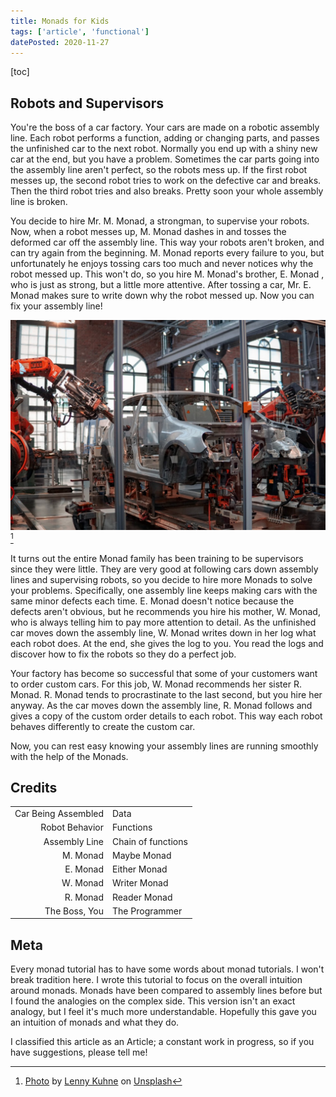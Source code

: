 ```yaml
---
title: Monads for Kids
tags: ['article', 'functional']
datePosted: 2020-11-27
---
```


[toc]

## Robots and Supervisors

You're the boss of a car factory. Your cars are made on a robotic assembly line. Each robot performs a function, adding or changing parts, and passes the unfinished car to the next robot. Normally you end up with a shiny new car at the end, but you have a problem. Sometimes the car parts going into the assembly line aren't perfect, so the robots mess up. If the first robot messes up, the second robot tries to work on the defective car and breaks. Then the third robot tries and also breaks. Pretty soon your whole assembly line is broken. 

You decide to hire Mr. M. Monad, a strongman, to supervise your robots. Now, when a robot messes up, M. Monad dashes in and tosses the deformed car off the assembly line. This way your robots aren't broken, and can try again from the beginning. M. Monad reports every failure to you, but unfortunately he enjoys tossing cars too much and never notices why the robot messed up. This won't do, so you hire M. Monad's brother, E. Monad , who is just as strong, but a little more attentive. After tossing a car, Mr. E. Monad makes sure to write down why the robot messed up. Now you can fix your assembly line!

![Robots assembling car](car-robot-assembly.jpg)[^robot-assembly]

It turns out the entire Monad family has been training to be supervisors since they were little. They are very good at following cars down assembly lines and supervising robots, so you decide to hire more Monads to solve your problems. Specifically, one assembly line keeps making cars with the same minor defects each time. E. Monad doesn't notice because the defects aren't obvious, but he recommends you hire his mother, W. Monad, who is always telling him to pay more attention to detail. As the unfinished car moves down the assembly line, W. Monad writes down in her log what each robot does. At the end, she gives the log to you. You read the logs and discover how to fix the robots so they do a perfect job.

Your factory has become so successful that some of your customers want to order custom cars. For this job, W. Monad recommends her sister R. Monad. R. Monad tends to procrastinate to the last second, but you hire her anyway. As the car moves down the assembly line, R. Monad follows and gives a copy of the custom order details to each robot. This way each robot behaves differently to create the custom car.

Now, you can rest easy knowing your assembly lines are running smoothly with the help of the Monads.

## Credits
|               |                    |
| ------------: | :----------------- |
| Car Being Assembled | Data               |
| Robot Behavior | Functions          |
| Assembly Line | Chain of functions |
|      M. Monad | Maybe Monad        |
|      E. Monad | Either Monad       |
|      W. Monad | Writer Monad       |
|      R. Monad | Reader Monad       |
|       The Boss, You | The Programmer     |

## Meta

Every monad tutorial has to have some words about monad tutorials. I won't break tradition here. I wrote this tutorial to focus on the overall intuition around monads. Monads have been compared to assembly lines before but I found the analogies on the complex side. This version isn't an exact analogy, but I feel it's much more understandable. Hopefully this gave you an intuition of monads and what they do.

I classified this article as an Article; a constant work in progress, so if you have suggestions, please tell me!

[^robot-assembly]: [Photo](https://unsplash.com/photos/jHZ70nRk7Ns) by [Lenny Kuhne](https://unsplash.com/@lennykuhne?utm_source=unsplash&utm_medium=referral&utm_content=creditCopyText) on [Unsplash](https://unsplash.com/?utm_source=unsplash&utm_medium=referral&utm_content=creditCopyText)

<div id="auxiliary_content">
</div>